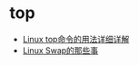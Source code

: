 # top
* [Linux top命令的用法详细详解](https://www.cnblogs.com/zhoug2020/p/6336453.html)
* [Linux Swap的那些事](https://www.jianshu.com/p/73847b688728)